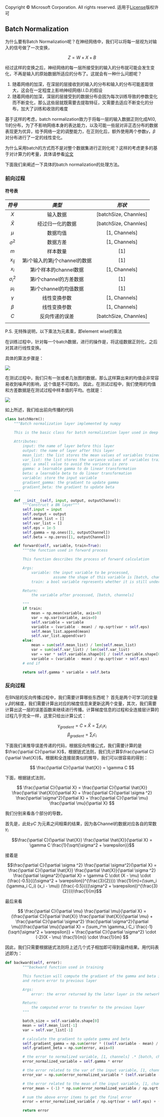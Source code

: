 Copyright © Microsoft Corporation. All rights reserved.
  适用于[License](https://github.com/Microsoft/ai-edu/blob/master/LICENSE.md)版权许可


## Batch Normalization

为什么要有Batch Normalization呢？在神经网络中，我们可以将每一层视为对输入的信号做了一次变换，

$$
Z = W \times X + B
$$

经过这样的变换之后，神经网络的每一层所接受到的输入的分布就可能会发生变化，不再是输入的原始数据所适应的分布了。这就会有一种什么问题呢？

   1. 随着网络的加深，在深层的层接收到的输入的分布和输入的分布可能差距很大，这会在一定程度上影响神经网络I.I.D.的假设
   2. 随着网络的加深，深层的层接受到的数据分布会因为每次训练导致的参数变化而不断变化，那么这些层就既需要去提取特征，又需要去适应不断变化的分布，加大了训练和收敛的难度

基于这样的考虑，batch normalization致力于将每一层的输入数据正则化成$N(0,1)$的分布，为了不影响网络本身的表达能力，以及可能一些层对非正态分布的数据表现更为优异，给予网络一定的调整能力，在正则化后，额外使用两个参数$\gamma$，$\beta$对分布进行了一定的线性变化。

为什么采用batch的方式而不是对整个数据集进行正则化呢？这样的考虑更多的基于对计算力的考量，具体请参看[论文](https://arxiv.org/abs/1502.03167)

下面我们来阐述一下具体的batch normalization的处理方法。

### 前向过程

#### 符号表

|_符号_|_类型_|_形状_|
|:---------:|:-----------:|:---------:|
|$X$| 输入数据 | [batchSize, Channles] |
|$\hat{X}$| 经过归一化的数据 | [batchSize, Channles] |
|$\mu$| 数据均值 | [1, Channels] |
|$\sigma^2$| 数据方差 | [1, Channels] |
|$m$|样本数量| [1] |
|$x_{ij}$| 第i个输入的第j个channel的数据| [1] |
|$x_i$|第i个样本的channel数据| [1, Channels] |
|$\sigma^2_i$| 第i个channel的方差数据 | [1] |
|$\mu_i$| 第i个channel的均值数据 | [1] |
|$\gamma$|线性变换参数| [1, Channels] |
|$\beta$|线性变换参数| [1, Channels] |
|$C$| 反向传递的误差 | [batchSize, Channles] |
||||
P.S. 无特殊说明，以下乘法为元素乘，即element wise的乘法

在训练过程中，针对每一个batch数据，进行的操作是，将这组数据正则化，之后对其进行线性变换。

具体的算法步骤是：

![](./Images/1.PNG)

在测试过程中，我们只有一张或者几张图的数据，那么这样算出来的均值会非常容易收到噪声的影响，这个值是不可取的。
因此，在测试过程中，我们使用的均值和方差数据是在测试过程中样本值的平均。也就是：

![](./Images/2.PNG)

如上所述，我们给出前向传播的代码

```python
class batchNorm():
    """Batch normalization layer implemented by numpy

    This is the basic class for batch normalization layer used in deep learning

    Attributes:
        input: the name of layer before this layer
        output: the name of layer after this layer
        mean_list: the list stores the mean values of variables trained using this layer
        var_list: the list stores the variance values of variables trained using this layer
        eps: a small value to avoid the variance is zero
        gamma: a learnable gamma to do linear transformation
        beta: a learnable beta to do linear transformation
        variable: store the input variable
        gradient_gamma: the gradient to update gamma
        gradient_beta: the gradient to update beta
    """

    def __init__(self, input, output, outputChannel):
        """Construct a BN layer"""
        self.input = input
        self.output = output
        self.mean_list = []
        self.var_list = []
        self.eps = 1e-5
        self.gamma = np.ones([1, outputChannel])
        self.beta = np.zeros([1, outputChannel])

    def forward(self, variable, train=True):
        """the function used in forward process

        This function describes the process of forward calculation

        Args:
            variable: the input variable to be processed, 
                      assume the shape of this variable is [batch, channels]
            train: a bool variable represents whether it is still under training 

        Return:
            the variable after processed, [batch, channels]

        """
        if train:
            mean = np.mean(variable, axis=0)
            var = np.var(variable, axis=0)
            self.variable = variable
            variable = (variable - mean) / np.sqrt(var + self.eps)
            self.mean_list.append(mean)
            self.var_list.append(var)
        else:
            mean = sum(self.mean_list) / len(self.mean_list)
            var = sum(self.var_list) / len(self.var_list)
            var = var * self.variable.shape[0] / (self.variable.shape[0] - 1)
            variable = (variable - mean) / np.sqrt(var + self.eps)
        # end if

        return self.gamma * variable + self.beta
```

### 反向过程

在BN层的反向传播过程中，我们需要计算哪些东西呢？
首先是两个可学习的变量$\gamma$,$\beta$的梯度，我们需要计算出对应的梯度信息来更新这两个变量，其次，我们需要计算出这一层的误差函数来继续进行传播。计算梯度信息的过程和全连接层计算的过程几乎完全一样，这里只给出计算公式：

$$\gamma_{gradient}=C\times \hat{X} = \sum_i c_ix_i$$
$$\beta_{gradient} = \sum_i c_i$$

下面我们来推导误差传递的代码，根据反向传播公式，我们需要计算的是
$\frac{\partial C}{\partial X}$，根据链式法则，我们先计算$\frac{\partial C}{\partial \hat{X}}$。根据和全连接层类似的推导，我们可以很容易的得到：

$$
\frac{\partial C}{\partial \hat{X}} = \gamma C
$$

下面，根据链式法则，

$$
\frac{\partial C}{\partial X} = \frac{\partial C}{\partial \hat{X}} \frac{\partial \hat{X}}{\partial X} + \frac{\partial C}{\partial \sigma ^2} \frac{\partial \sigma^2}{\partial X} + \frac{\partial C}{\partial \mu} \frac{\partial \mu}{\partial X}
$$

我们分别来看各个部分的导数，

首先是，此处$\gamma C$ 为元素之间相乘的结果，因为各Channel的数据对应各自的常数$\gamma_i$

$$\frac{\partial C}{\partial \hat{X}} \frac{\partial \hat{X}}{\partial X} = \gamma C \frac{1}{\sqrt{\sigma^2 + \varepsilon}}$$

接着是

$$\frac{\partial C}{\partial \sigma ^2} \frac{\partial \sigma^2}{\partial X} = \frac{\partial C}{\partial \hat{X}} \frac{\partial \hat{X}}{\partial \sigma ^2} \frac{\partial \sigma^2}{\partial X} = \gamma C \cdot (X - \mu) \cdot (\frac{-0.5}{{(\sigma^2 + \varepsilon)}^{\frac{3}{2}}}) \frac{1}{m}=(\sum_i (\gamma_i C_i) (x_i - \mu)) (\frac{-0.5}{{(\sigma^2 + \varepsilon)}^{\frac{3}{2}}})\frac{1}{m}$$

最后来看

$$
\frac{\partial C}{\partial \mu} \frac{\partial \mu}{\partial X} = (\frac{\partial C}{\partial \hat{X}} \frac{\partial \hat{X}}{\partial \mu} + \frac{\partial C}{\partial \sigma^2} \frac{\partial \sigma^2}{\partial \mu})\frac{\partial \mu}{\partial X} = (\sum_i^m \gamma_i C_i \frac{-1}{\sqrt{\sigma^2 + \varepsilon}} + \frac{\partial C}{\partial \sigma^2} \cdot (-2)(X - \mu) \frac{1}{m}) \cdot \frac{1}{m}
$$

因此，我们只需要根据链式法则将上述几个式子相加即可得到最终结果。用代码表述即为：

```python
def backward(self, error):
        """backward function used in training

        This function will compute the gradient of the gamma and beta in BN layer
        and return error to previous layer

        Args:
            error: the error returned by the later layer in the network

        Return:
            the computed error to transfer to the previous layer
        """

        batch_size = self.variable.shape[0]
        mean = self.mean_list[-1]
        var = self.var_list[-1]

        # calculate the gradient to update gamma and beta
        self.gradient_gamma = np.sum(error * ((self.variable - mean) / np.sqrt(var + self.eps)), axis=0)
        self.gradient_beta = np.sum(error, axis=0)

        # the error to normalized variable, [1, channels] .* [batch, channels] = [batch, channles]
        error_normalized_variable = self.gamma * error

        # the error related to the var of the input variable, [1, channels]
        error_var = np.sum(error_normalized_variable * (self.variable - mean) * (-0.5) * (var + self.eps) ** (-1.5), axis = 0)

        # the error related to the mean of the input variable, [1, channels]
        error_mean = (-1) * np.sum(error_normalized_variable / np.sqrt(var + self.eps), axis=0) + error_var * (-2) * np.mean(self.variable - mean, axis=0)

        # sum the above error items to get the final error
        error = error_normalized_variable / np.sqrt(var + self.eps) + (error_var * 2 * (self.variable - mean) + error_mean) / batch_size

        return error
```
